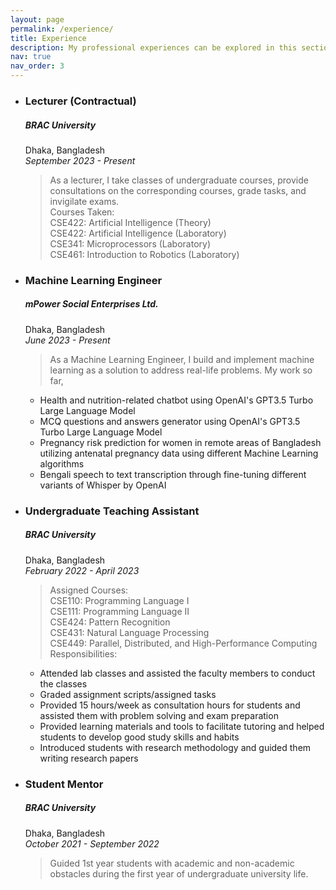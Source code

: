 ```yaml
---
layout: page
permalink: /experience/
title: Experience
description: My professional experiences can be explored in this section
nav: true
nav_order: 3
---
```


<ul>
<li><h3><b>Lecturer (Contractual)</b></h3></li>
<h5>BRAC University</h5>
Dhaka, Bangladesh <br>
<i>September 2023 - Present</i><br>

> As a lecturer, I take classes of undergraduate courses, provide consultations on the corresponding courses, grade tasks, and invigilate exams. <br>
> Courses Taken:<br>
CSE422: Artificial Intelligence (Theory) <br>
CSE422: Artificial Intelligence (Laboratory) <br>
CSE341: Microprocessors (Laboratory) <br>
CSE461: Introduction to Robotics (Laboratory) <br>


<li><h3><b>Machine Learning Engineer</b></h3></li>
<h5>mPower Social Enterprises Ltd.</h5>
Dhaka, Bangladesh <br>
<i>June 2023 - Present</i><br>

> As a Machine Learning Engineer, I build and implement machine learning as a solution to address real-life problems. 
My work so far, <br>
<ul>
<li>Health and nutrition-related chatbot using OpenAI's GPT3.5 Turbo Large Language Model</li>
<li>MCQ questions and answers generator using OpenAI's GPT3.5 Turbo Large Language Model</li>
<li>Pregnancy risk prediction for women in remote areas of Bangladesh utilizing antenatal pregnancy data using different Machine Learning algorithms</li>
<li>Bengali speech to text transcription through fine-tuning different variants of Whisper by OpenAI</li>
</ul>

<p>
<li><h3><b>Undergraduate Teaching Assistant</b></h3></li>
<h5>BRAC University</h5>
Dhaka, Bangladesh <br>
<i>February 2022 - April 2023</i><br>

> Assigned Courses:<br>
CSE110: Programming Language I <br>
CSE111: Programming Language II <br>
CSE424: Pattern Recognition <br> 
CSE431: Natural Language Processing <br>
CSE449: Parallel, Distributed, and High-Performance Computing <br>
> Responsibilities:<br>
<ul>
<li>Attended lab classes and assisted the faculty members to conduct the classes</li>
<li>Graded assignment scripts/assigned tasks</li>
<li>Provided 15 hours/week as consultation hours for students and assisted them with problem solving and exam preparation</li>
<li>Provided learning materials and tools to facilitate tutoring and helped students to develop good study skills and habits</li>
<li>Introduced students with research methodology and guided them writing research papers</li>
</ul>


<p>
<li><h3><b>Student Mentor</b></h3></li>
<h5>BRAC University</h5>
Dhaka, Bangladesh <br>
<i>October 2021 - September 2022</i><br>

> Guided 1st year students with academic and non-academic obstacles during the first year of undergraduate university life.

